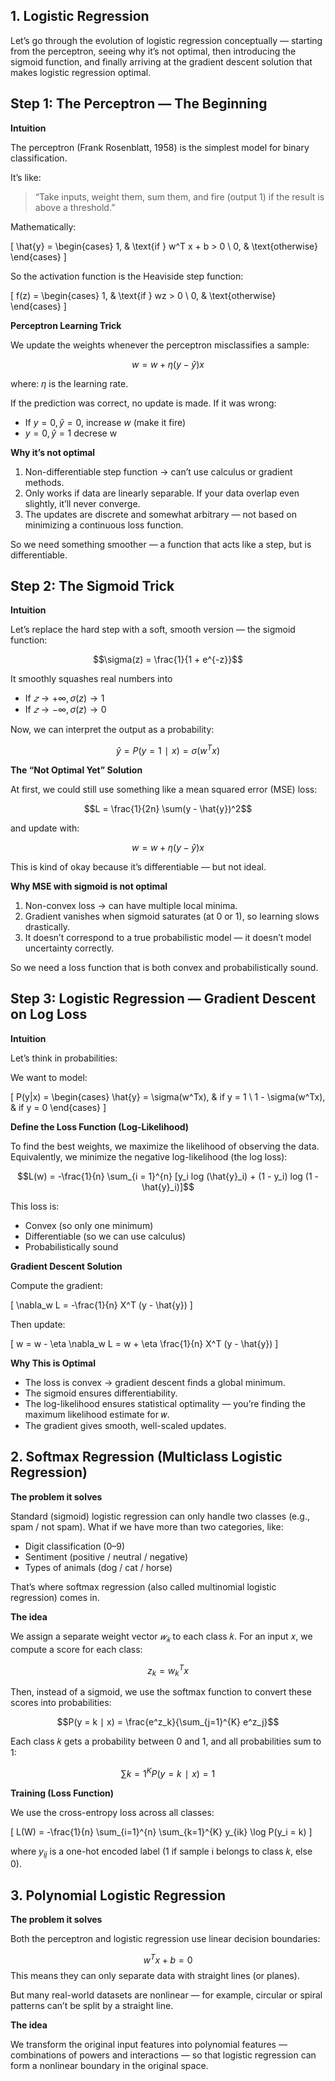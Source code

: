 ## 1. Logistic Regression

Let’s go through the evolution of logistic regression conceptually — starting from the perceptron, seeing why it’s not optimal, then introducing the sigmoid function, and finally arriving at the gradient descent solution that makes logistic regression optimal.

## Step 1: The Perceptron — The Beginning

**Intuition**

The perceptron (Frank Rosenblatt, 1958) is the simplest model for binary classification.

It’s like:

> “Take inputs, weight them, sum them, and fire (output 1) if the result is above a threshold.”

Mathematically:

\[
\hat{y} =
\begin{cases}
1, & \text{if } w^T x + b > 0 \\
0, & \text{otherwise}
\end{cases}
\]

So the activation function is the Heaviside step function:

\[
f(z) =
\begin{cases}
1, & \text{if } wz > 0 \\
0, & \text{otherwise}
\end{cases}
\]

**Perceptron Learning Trick**

We update the weights whenever the perceptron misclassifies a sample:

$$w = w + \eta (y - \hat{y})x$$

where: $\eta$ is the learning rate.

If the prediction was correct, no update is made.
If it was wrong:

- If $y = 0, \hat{y} = 0$, increase $w$ (make it fire)
- $y = 0, \hat{y} = 1$ decrese w

**Why it’s not optimal**

1. Non-differentiable step function → can’t use calculus or gradient methods.
2. Only works if data are linearly separable.
    If your data overlap even slightly, it’ll never converge.
3. The updates are discrete and somewhat arbitrary — not based on minimizing a continuous loss function.

So we need something smoother — a function that acts like a step, but is differentiable.

## Step 2: The Sigmoid Trick
**Intuition**

Let’s replace the hard step with a soft, smooth version — the sigmoid function:

$$\sigma(z) = \frac{1}{1 + e^{-z}}$$

It smoothly squashes real numbers into 

- If $𝑧 → +\infty, \sigma{(z)} → 1$
- If $𝑧 → -\infty, \sigma{(z)} → 0$

Now, we can interpret the output as a probability:

$$\hat{y} = P(y = 1 ∣ x) = \sigma(w^Tx)$$

**The “Not Optimal Yet” Solution**

At first, we could still use something like a mean squared error (MSE) loss:

$$L = \frac{1}{2n} \sum(y - \hat{y})^2$$ 

and update with:

$$w = w + \eta (y - \hat{y}) x$$

This is kind of okay because it’s differentiable — but not ideal.

**Why MSE with sigmoid is not optimal**

1. Non-convex loss → can have multiple local minima.
2. Gradient vanishes when sigmoid saturates (at 0 or 1), so learning slows drastically.
3. It doesn’t correspond to a true probabilistic model — it doesn’t model uncertainty correctly.

So we need a loss function that is both convex and probabilistically sound.

## Step 3: Logistic Regression — Gradient Descent on Log Loss

**Intuition**

Let’s think in probabilities:

We want to model:

\[
P(y|x) = \begin{cases}
\hat{y} = \sigma(w^Tx), & if y = 1 \\
1 - \sigma(w^Tx), & if y = 0
\end{cases}
\]

**Define the Loss Function (Log-Likelihood)**

To find the best weights, we maximize the likelihood of observing the data.
Equivalently, we minimize the negative log-likelihood (the log loss):

$$L(w) = -\frac{1}{n} \sum_{i = 1}^{n} [y_i log (\hat{y}_i) + (1 - y_i) log (1 - \hat{y}_i)]$$

This loss is:

- Convex (so only one minimum)
- Differentiable (so we can use calculus)
- Probabilistically sound

**Gradient Descent Solution**

Compute the gradient:

\[
\nabla_w L = -\frac{1}{n} X^T (y - \hat{y})
\]

Then update:

\[
w = w - \eta \nabla_w L = w + \eta \frac{1}{n} X^T (y - \hat{y})
\]

**Why This is Optimal**

- The loss is convex → gradient descent finds a global minimum.
- The sigmoid ensures differentiability.
- The log-likelihood ensures statistical optimality — you’re finding the maximum likelihood estimate for 𝑤.
- The gradient gives smooth, well-scaled updates.

## 2. Softmax Regression (Multiclass Logistic Regression)
**The problem it solves**

Standard (sigmoid) logistic regression can only handle two classes (e.g., spam / not spam).
What if we have more than two categories, like:

- Digit classification (0–9)
- Sentiment (positive / neutral / negative)
- Types of animals (dog / cat / horse)

That’s where softmax regression (also called multinomial logistic regression) comes in.

**The idea**

We assign a separate weight vector $𝑤_𝑘$ to each class 𝑘.
For an input 𝑥, we compute a score for each class:

$$z_k = w_k^Tx$$

Then, instead of a sigmoid, we use the softmax function to convert these scores into probabilities:

$$P(y = k ∣ x) = \frac{e^z_k}{\sum_{j=1}^{K} e^z_j}$$

Each class 𝑘 gets a probability between 0 and 1, and all probabilities sum to 1:

$$\sum{k=1}^{K} P( y = k ∣ x) = 1$$

**Training (Loss Function)**

We use the cross-entropy loss across all classes:

\[
L(W) = -\frac{1}{n} \sum_{i=1}^{n} 
\sum_{k=1}^{K} y_{ik} \log P(y_i = k)
\]

where $y_{ij}$ is a one-hot encoded label (1 if sample i belongs to class 𝑘, else 0).

## 3. Polynomial Logistic Regression

**The problem it solves**

Both the perceptron and logistic regression use linear decision boundaries:

$$w^T x + b = 0$$
This means they can only separate data with straight lines (or planes).

But many real-world datasets are nonlinear — for example, circular or spiral patterns can’t be split by a straight line.

**The idea**

We transform the original input features into polynomial features — combinations of powers and interactions — so that logistic regression can form a nonlinear boundary in the original space.
